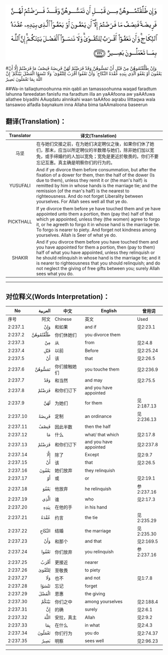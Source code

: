 ![002:237](images/002_237.gif)

#وَإِنْ طَلَّقْتُمُوهُنَّ مِنْ قَبْلِ أَنْ تَمَسُّوهُنَّ وَقَدْ فَرَضْتُمْ لَهُنَّ فَرِيضَةً فَنِصْفُ مَا فَرَضْتُمْ إِلَّا أَنْ يَعْفُونَ أَوْ يَعْفُوَ الَّذِي بِيَدِهِ عُقْدَةُ النِّكَاحِ ۚ وَأَنْ تَعْفُوا أَقْرَبُ لِلتَّقْوَىٰ ۚ وَلَا تَنْسَوُا الْفَضْلَ بَيْنَكُمْ ۚ إِنَّ اللَّهَ بِمَا تَعْمَلُونَ بَصِيرٌ 

##Wa-in tallaqtumoohunna min qabli an tamassoohunna waqad faradtum lahunna fareedatan fanisfu ma faradtum illa an yaAAfoona aw yaAAfuwa allathee biyadihi AAuqdatu alnnikahi waan taAAfoo aqrabu lilttaqwa wala tansawoo alfadla baynakum inna Allaha bima taAAmaloona baseerun 

## 翻译(Translation)：

| Translator | 译文(Translation)                                            |
| :--------: | ------------------------------------------------------------ |
|    马坚    | 在与她们交接之前，在为她们决定聘仪之後，如果你们休了她们，那末，应当以所定聘仪的半数赠与她们，除非她们加以宽免，或手缔婚约的人加以宽免；宽免是更近於敬畏的。你们不要忘记互惠。真主确是明察你们的行为的。 |
|  YUSUFALI  | And if ye divorce them before consummation, but after the fixation of a dower for them, then the half of the dower (Is due to them), unless they remit it or (the man's half) is remitted by him in whose hands is the marriage tie; and the remission (of the man's half) is the nearest to righteousness. And do not forget Liberality between yourselves. For Allah sees well all that ye do. |
| PICKTHALL  | If ye divorce them before ye have touched them and ye have appointed unto them a portion, then (pay the) half of that which ye appointed, unless they (the women) agree to forgo it, or he agreeth to forgo it in whose hand is the marriage tie. To forgo is nearer to piety. And forget not kindness among yourselves. Allah is Seer of what ye do. |
|   SHAKIR   | And if you divorce them before you have touched them and you have appointed for them a portion, then (pay to them) ha!f of what you have appointed, unless they relinquish or he should relinquish in whose hand is the marriage tie; and it is nearer to righteousness that you should relinquish; and do not neglect the giving of free gifts between you; surely Allah sees what you do. |

---

## 对位释义(Words Interpretation)：

| No   | العربية | 中文    | English | 曾用词 |
| ---- | ------: | ------- | ------- | ------ |
| 序号 |    阿文 | Chinese | 英文    | Used   |
| 2:237.1  | وَإِنْ      | 和如果       | and if                 | 见2:23.1 |
| 2:237.2  | طَلَّقْتُمُوهُنَّ | 你们休她们   | you divorce them       |            |
| 2:237.3  | مِنْ       | 从           | from                   | 见2:4.8    |
| 2:237.4  | قَبْلِ      | 以前         | Before                 | 见2:25.24  |
| 2:237.5  | أَنْ       | 该           | that                   | 见2:26.5   |
| 2:237.6  | تَمَسُّوهُنَّ   | 你们接触她们 | you touche them        | 见2:236.9  |
| 2:237.7  | وَقَدْ      | 和当然       | and may                | 见2:75.5   |
| 2:237.8  | فَرَضْتُمْ    | 和你们订下   | and you have appointed |            |
| 2:237.9  | لَهُنَّ      | 为她们       | for them               | 见2:187.13 |
| 2:237.10 | فَرِيضَةً    | 定制         | an ordinance           | 见2:236.13 |
| 2:237.11 | فَنِصْفُ     | 因此半数     | then the half          |            |
| 2:237.12 | مَا       | 什么         | what/ that which       | 见2:17.8   |
| 2:237.13 | فَرَضْتُمْ    | 和你们订下   | and you have appointed | 见2:237.8  |
| 2:237.14 | إِلَّا      | 除了         | Except                 | 见2:9.7    |
| 2:237.15 | أَنْ       | 该           | that                   | 见2:26.5   |
| 2:237.16 | يَعْفُونَ    | 她们放弃     | they relinquish        |            |
| 2:237.17 | أَوْ       | 或           | or                     | 见2:19.1   |
| 2:237.18 | يَعْفُوَ     | 他放弃       | he relinquish          | 参2:237.16 |
| 2:237.19 | الَّذِي     | 谁           | who                    | 见2:17.3   |
| 2:237.20 | بِيَدِهِ     | 在他的手     | in his hand            |            |
| 2:237.21 | عُقْدَةُ     | 约言         | the tie                | 见2:235.29 |
| 2:237.22 | النِّكَاحِ   | 结婚         | the marriage           | 见2:235.30 |
| 2:237.23 | وَأَنْ      | 和那个       | and that               | 见2:169.5  |
| 2:237.24 | تَعْفُوا    | 你们放弃     | you relinquish         | 参2:237.16 |
| 2:237.25 | أَقْرَبُ     | 更接近       | nearer                 |            |
| 2:237.26 | لِلتَّقْوَىٰ   | 至敬畏       | to piety               |            |
| 2:237.27 | وَلَا      | 也不         | and not                | 见1:7.8    |
| 2:237.28 | تَنْسَوُا    | 忘记         | forget                 |            |
| 2:237.29 | الْفَضْلَ    | 恩惠         | the giving             |            |
| 2:237.30 | بَيْنَكُمْ    | 你们之中     | among yourselves       | 见2:188.4  |
| 2:237.31 | إِنَّ       | 的确         | surely                 | 见2:6.1    |
| 2:237.32 | اللَّهَ     | 安拉，真主   | Allah                  | 见2:9.2 |
| 2:237.33 | بِمَا      | 在什么       | in what                | 见2:4.3    |
| 2:237.34 | تَعْمَلُونَ   | 你们行为     | you do                 | 见2:74.37  |
| 2:237.35 | بَصِيرٌ     | 明察         | sees well              | 见2:96.23  |

---
